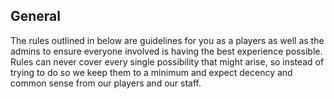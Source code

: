 ## General
The rules outlined in below are guidelines for you as a players as well as the admins to ensure everyone involved is having the best experience possible. Rules can never cover every single possibility that might arise, so instead of trying to do so we keep them to a minimum and expect decency and common sense from our players and our staff.
